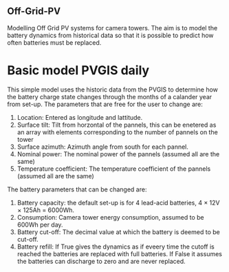 ## Off-Grid-PV
Modelling Off Grid PV systems for camera towers. The aim is to model the battery dynamics from historical data so that it is possible to predict how often batteries must be replaced.

# Basic model PVGIS daily
This simple model uses the historic data from the PVGIS to determine how the battery charge state changes through the months of a calander year from set-up.
The parameters that are free for the user to change are:
1. Location: Entered as longitude and lattitude.
2. Surface tilt: Tilt from horzontal of the pannels, this can be enetered as an array with elements corresponding to the number of pannels on the tower
3. Surface azimuth: Azimuth angle from south for each pannel.
4. Nominal power: The nominal power of the pannels (assumed all are the same)
5. Temperature coefficient: The temperature coefficient of the pannels (assumed all are the same)

The battery parameters that can be changed are:
1. Battery capacity: the default set-up is for 4 lead-acid batteries, 4 $\times$ 12V $\times$ 125Ah = 6000Wh.
2. Consumption: Camera tower energy consumption, assumed to be 600Wh per day.
3. Battery cut-off: The decimal value at which the battery is deemed to be cut-off.
4. Battery refill: If True gives the dynamics as if eveery time the cutoff is reached the batteries are replaced with full batteries. If False it assumes the batteries can discharge to zero and are never replaced.
